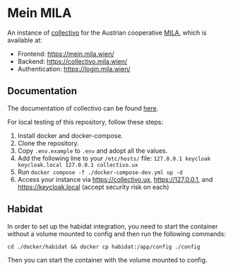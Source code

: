 # Mein MILA

An instance of [collectivo](https://github.com/MILA-Wien/collectivo/) for the Austrian cooperative [MILA](https://www.mila.wien/), which is available at:

- Frontend: https://mein.mila.wien/
- Backend: https://collectivo.mila.wien/
- Authentication: https://login.mila.wien/

## Documentation

The documentation of collectivo can be found [here](https://github.com/MILA-Wien/collectivo/).

For local testing of this repository, follow these steps:

1. Install docker and docker-compose.
2. Clone the repository.
3. Copy `.env.example` to `.env` and adopt all the values.
4. Add the following line to your `/etc/hosts/` file: `127.0.0.1 keycloak keycloak.local 127.0.0.1 collectivo.ux`
5. Run `docker compose -f ./docker-compose-dev.yml up -d`
6. Access your instance via https://collectivo.ux, https://127.0.0.1, and https://keycloak.local (accept security risk on each)


## Habidat

In order to set up the habidat integration, you need to start the container without a volume mounted to config and then run the following commands:

```
cd ./docker/habidat && docker cp habidat:/app/config ./config
```

Then you can start the container with the volume mounted to config.
